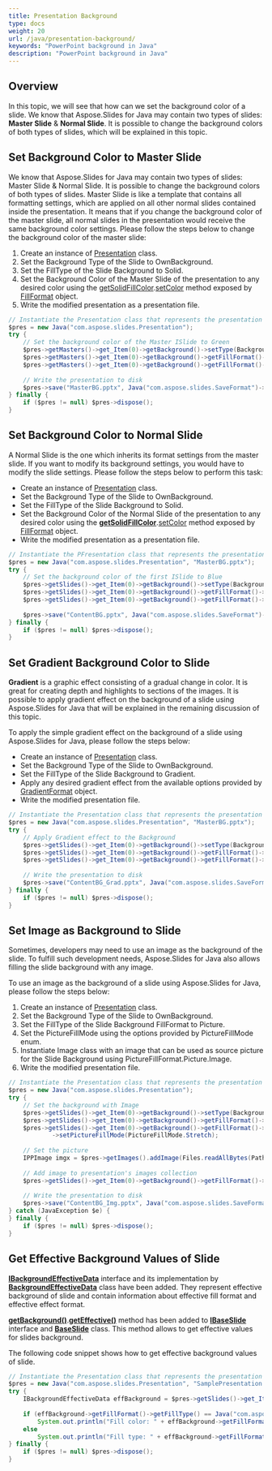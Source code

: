 ```yaml
---
title: Presentation Background
type: docs
weight: 20
url: /java/presentation-background/
keywords: "PowerPoint background in Java"
description: "PowerPoint background in Java"
---
```



## Overview
In this topic, we will see that how can we set the background color of a slide. We know that Aspose.Slides for Java may contain two types of slides: **Master Slide** & **Normal Slide**. It is possible to change the background colors of both types of slides, which will be explained in this topic.

## **Set Background Color to Master Slide**
We know that Aspose.Slides for Java may contain two types of slides: Master Slide & Normal Slide. It is possible to change the background colors of both types of slides. Master Slide is like a template that contains all formatting settings, which are applied on all other normal slides contained inside the presentation. It means that if you change the background color of the master slide, all normal slides in the presentation would receive the same background color settings. Please follow the steps below to change the background color of the master slide:

1. Create an instance of [Presentation](https://apireference.aspose.com/slides/java/com.aspose.slides/Presentation) class.
1. Set the Background Type of the Slide to OwnBackground.
1. Set the FillType of the Slide Background to Solid.
1. Set the Background Color of the Master Slide of the presentation to any desired color using the [getSolidFillColor](https://apireference.aspose.com/slides/java/com.aspose.slides/FillFormat#getSolidFillColor--).[setColor](https://apireference.aspose.com/slides/java/com.aspose.slides/IColorFormat#setColor-java.awt.Color-) method exposed by [FillFormat](https://apireference.aspose.com/slides/java/com.aspose.slides/FillFormat) object.
1. Write the modified presentation as a presentation file.

```java
// Instantiate the Presentation class that represents the presentation file
$pres = new Java("com.aspose.slides.Presentation");
try {
    // Set the background color of the Master ISlide to Green
    $pres->getMasters()->get_Item(0)->getBackground()->setType(BackgroundType.OwnBackground);
    $pres->getMasters()->get_Item(0)->getBackground()->getFillFormat()->setFillType(Java("com.aspose.slides.FillType")->Solid);
    $pres->getMasters()->get_Item(0)->getBackground()->getFillFormat()->getSolidFillColor()->setColor(Color.GREEN);
    
    // Write the presentation to disk
    $pres->save("MasterBG.pptx", Java("com.aspose.slides.SaveFormat")->Pptx);
} finally {
    if ($pres != null) $pres->dispose();
}
```

## **Set Background Color to Normal Slide**
A Normal Slide is the one which inherits its format settings from the master slide. If you want to modify its background settings, you would have to modify the slide settings. Please follow the steps below to perform this task:

- Create an instance of [Presentation](https://apireference.aspose.com/slides/java/com.aspose.slides/Presentation) class.
- Set the Background Type of the Slide to OwnBackground.
- Set the FillType of the Slide Background to Solid.
- Set the Background Color of the Normal Slide of the presentation to any desired color using the [**getSolidFillColor**](https://apireference.aspose.com/slides/java/com.aspose.slides/FillFormat#getSolidFillColor--).[setColor](https://apireference.aspose.com/slides/java/com.aspose.slides/IColorFormat#setColor-java.awt.Color-) method exposed by [FillFormat](https://apireference.aspose.com/slides/java/com.aspose.slides/FillFormat) object.
- Write the modified presentation as a presentation file.

```java
// Instantiate the PFresentation class that represents the presentation file
$pres = new Java("com.aspose.slides.Presentation", "MasterBG.pptx");
try {
    // Set the background color of the first ISlide to Blue
    $pres->getSlides()->get_Item(0)->getBackground()->setType(BackgroundType.OwnBackground);
    $pres->getSlides()->get_Item(0)->getBackground()->getFillFormat()->setFillType(Java("com.aspose.slides.FillType")->Solid);
    $pres->getSlides()->get_Item(0)->getBackground()->getFillFormat()->getSolidFillColor()->setColor(Color.BLUE);
    
    $pres->save("ContentBG.pptx", Java("com.aspose.slides.SaveFormat")->Pptx);
} finally {
    if ($pres != null) $pres->dispose();
}
```

## Set Gradient Background Color to Slide
**Gradient** is a graphic effect consisting of a gradual change in color. It is great for creating depth and highlights to sections of the images. It is possible to apply gradient effect on the background of a slide using Aspose.Slides for Java that will be explained in the remaining discussion of this topic.

To apply the simple gradient effect on the background of a slide using Aspose.Slides for Java, please follow the steps below:

- Create an instance of [Presentation](https://apireference.aspose.com/slides/java/com.aspose.slides/Presentation) class.
- Set the Background Type of the Slide to OwnBackground.
- Set the FillType of the Slide Background to Gradient.
- Apply any desired gradient effect from the available options provided by [GradientFormat](https://apireference.aspose.com/slides/java/com.aspose.slides/IGradientFormat) object.
- Write the modified presentation file.

```java
// Instantiate the Presentation class that represents the presentation file
$pres = new Java("com.aspose.slides.Presentation", "MasterBG.pptx");
try {
    // Apply Gradient effect to the Background
    $pres->getSlides()->get_Item(0)->getBackground()->setType(BackgroundType.OwnBackground);
    $pres->getSlides()->get_Item(0)->getBackground()->getFillFormat()->setFillType(Java("com.aspose.slides.FillType")->Gradient);
    $pres->getSlides()->get_Item(0)->getBackground()->getFillFormat()->getGradientFormat()->setTileFlip(TileFlip.FlipBoth);
    
    // Write the presentation to disk
    $pres->save("ContentBG_Grad.pptx", Java("com.aspose.slides.SaveFormat")->Pptx);
} finally {
    if ($pres != null) $pres->dispose();
}
```

## Set Image as Background to Slide
Sometimes, developers may need to use an image as the background of the slide. To fulfill such development needs, Aspose.Slides for Java also allows filling the slide background with any image.

To use an image as the background of a slide using Aspose.Slides for Java, please follow the steps below:

1. Create an instance of [Presentation](https://apireference.aspose.com/slides/java/com.aspose.slides/Presentation) class.
1. Set the Background Type of the Slide to OwnBackground.
1. Set the FillType of the Slide Background FillFormat to Picture.
1. Set the PictureFillMode using the options provided by PictureFillMode enum.
1. Instantiate Image class with an image that can be used as source picture for the Slide Background using PictureFillFormat.Picture.Image.
1. Write the modified presentation file.

```java
// Instantiate the Presentation class that represents the presentation file
$pres = new Java("com.aspose.slides.Presentation");
try {
    // Set the background with Image
    $pres->getSlides()->get_Item(0)->getBackground()->setType(BackgroundType.OwnBackground);
    $pres->getSlides()->get_Item(0)->getBackground()->getFillFormat()->setFillType(Java("com.aspose.slides.FillType")->Picture);
    $pres->getSlides()->get_Item(0)->getBackground()->getFillFormat()->getPictureFillFormat()
            ->setPictureFillMode(PictureFillMode.Stretch);
    
    // Set the picture
    IPPImage imgx = $pres->getImages().addImage(Files.readAllBytes(Paths->get("Desert.jpg")));
    
    // Add image to presentation's images collection
    $pres->getSlides()->get_Item(0)->getBackground()->getFillFormat()->getPictureFillFormat()->getPicture()->setImage(imgx);
    
    // Write the presentation to disk
    $pres->save("ContentBG_Img.pptx", Java("com.aspose.slides.SaveFormat")->Pptx);
} catch (JavaException $e) {
} finally {
    if ($pres != null) $pres->dispose();
}
```

## **Get Effective Background Values of Slide**
[**IBackgroundEffectiveData**](https://apireference.aspose.com/slides/java/com.aspose.slides/IBackgroundEffectiveData) interface and its implementation by [**BackgroundEffectiveData**](https://apireference.aspose.com/slides/java/com.aspose.slides/BackgroundEffectiveData) class have been added. They represent effective background of slide and contain information about effective fill format and effective effect format.

[**getBackground()**](https://apireference.aspose.com/slides/java/com.aspose.slides/IBaseSlide#getBackground--).[**getEffective()**](https://apireference.aspose.com/slides/java/com.aspose.slides/IBackground#getEffective--) method has been added to [**IBaseSlide**](https://apireference.aspose.com/slides/java/com.aspose.slides/IBaseSlide) interface and [**BaseSlide**](https://apireference.aspose.com/slides/java/com.aspose.slides/BaseSlide) class. This method allows to get effective values for slides background.

The following code snippet shows how to get effective background values of slide.

```java
// Instantiate the Presentation class that represents the presentation file
$pres = new Java("com.aspose.slides.Presentation", "SamplePresentation.pptx");
try {
    IBackgroundEffectiveData effBackground = $pres->getSlides()->get_Item(0)->getBackground()->getEffective();
    
    if (effBackground->getFillFormat()->getFillType() == Java("com.aspose.slides.FillType")->Solid)
        System.out.println("Fill color: " + effBackground->getFillFormat()->getSolidFillColor());
    else
        System.out.println("Fill type: " + effBackground->getFillFormat()->getFillType());
} finally {
    if ($pres != null) $pres->dispose();
}
```